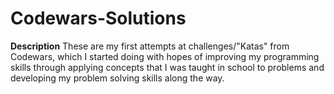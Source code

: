 # Codewars-Solutions
**Description**
These are my first attempts at challenges/"Katas" from Codewars, which I started doing with hopes of improving my programming skills through applying concepts that I was taught in school to problems and developing my problem solving skills along the way.
